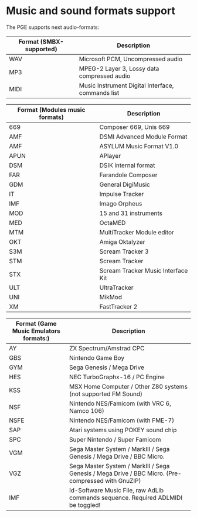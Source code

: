 # Music and sound formats support

The PGE supports next audio-formats:

| Format (SMBX-supported) | Description |
|---------|-------------|
| WAV | Microsoft PCM, Uncompressed audio |
| MP3 | MPEG-2 Layer 3, Lossy data compressed audio |
| MIDI | Music Instrument Digital Interface, commands list |

| Format (Modules music formats) | Description |
|---------|-------------|
| 669 | Composer 669, Unis 669 |
| AMF | DSMI Advanced Module Format |
| AMF | ASYLUM Music Format V1.0 |
| APUN | APlayer |
| DSM | DSIK internal format |
| FAR | Farandole Composer |
| GDM | General DigiMusic |
| IT | Impulse Tracker |
| IMF | Imago Orpheus |
| MOD | 15 and 31 instruments |
| MED | OctaMED |
| MTM | MultiTracker Module editor |
| OKT | Amiga Oktalyzer |
| S3M | Scream Tracker 3 |
| STM | Scream Tracker |
| STX | Scream Tracker Music Interface Kit |
| ULT | UltraTracker |
| UNI | MikMod |
| XM | FastTracker 2 |

| Format (Game Music Emulators formats:) | Description |
|---------|-------------|
| AY | ZX Spectrum/Amstrad CPC |
| GBS | Nintendo Game Boy |
| GYM | Sega Genesis / Mega Drive |
| HES | NEC TurboGraphx-16 / PC Engine |
| KSS | MSX Home Computer / Other Z80 systems (not supported FM Sound) |
| NSF | Nintendo NES/Famicom (with VRC 6, Namco 106) |
| NSFE | Nintendo NES/Famicom (with FME-7) |
| SAP | Atari systems using POKEY sound chip |
| SPC | Super Nintendo / Super Famicom |
| VGM | Sega Master System / MarkIII / Sega Genesis / Mega Drive / BBC Micro. |
| VGZ | Sega Master System / MarkIII / Sega Genesis / Mega Drive / BBC Micro. (Pre-compressed with GnuZIP) |
| IMF | Id-Software Music File, raw AdLib commands sequence. Required ADLMIDI be toggled! |